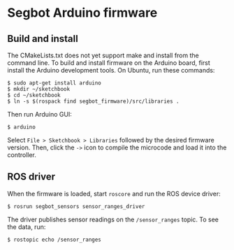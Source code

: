 Segbot Arduino firmware
=======================

Build and install
-----------------

The CMakeLists.txt does not yet support make and install from the
command line.  To build and install firmware on the Arduino board,
first install the Arduino development tools.  On Ubuntu, run these
commands:

    $ sudo apt-get install arduino
    $ mkdir ~/sketchbook 
    $ cd ~/sketchbook
    $ ln -s $(rospack find segbot_firmware)/src/libraries .

Then run Arduino GUI:

    $ arduino

Select ``File > Sketchbook > Libraries`` followed by the desired
firmware version.  Then, click the ``->`` icon to compile the
microcode and load it into the controller.

ROS driver
----------

When the firmware is loaded, start ``roscore`` and run the ROS device
driver:

    $ rosrun segbot_sensors sensor_ranges_driver

The driver publishes sensor readings on the ``/sensor_ranges`` topic.
To see the data, run:

    $ rostopic echo /sensor_ranges
